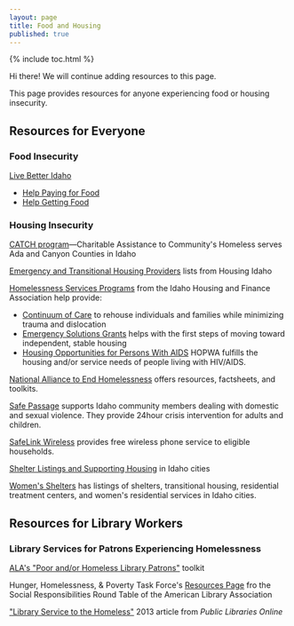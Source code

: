 ```yaml
---  
layout: page  
title: Food and Housing  
published: true  
---  
```


{% include toc.html %}  

<p class="message">
  Hi there! We will continue adding resources to this page.
</p>

This page provides resources for anyone experiencing food or housing insecurity.  

## Resources for Everyone  

### Food Insecurity  

[Live Better Idaho](https://www.livebetteridaho.org)  
- [Help Paying for Food](https://www.livebetteridaho.org/people-interested-were-also-interested/help-paying-food)  
- [Help Getting Food](https://www.livebetteridaho.org/people-interested-were-also-interested/help-getting-food)  

### Housing Insecurity  

[CATCH program](http://www.catchprogram.org/)—Charitable Assistance to Community's Homeless serves Ada and Canyon Counties in Idaho  

[Emergency and Transitional Housing Providers](http://www.housingidaho.com/Shelter.html) lists from Housing Idaho  

[Homelessness Services Programs](https://www.idahohousing.com/homelessness-services-programs/) from the Idaho Housing and Finance Association help provide:  
- [Continuum of Care](https://www.idahohousing.com/homelessness-services-programs/continuum-of-care/) to rehouse individuals and families while minimizing trauma and dislocation  
- [Emergency Solutions Grants](https://www.idahohousing.com/homelessness-services-programs/emergency-solutions-grants/) helps with the first steps of moving toward independent, stable housing  
- [Housing Opportunities for Persons With AIDS](https://www.idahohousing.com/homelessness-services-programs/hopwa/) HOPWA fulfills the housing and/or service needs of people living with HIV/AIDS.  

[National Alliance to End Homelessness](https://endhomelessness.org) offers resources, factsheets, and toolkits.  

[Safe Passage](https://www.safepassageid.org/) supports Idaho community members dealing with domestic and sexual violence. They provide 24hour crisis intervention for adults and children.  

[SafeLink Wireless](https://www.safelinkwireless.com/Enrollment/Safelink/en/NewPublic/about_us.html) provides free wireless phone service to eligible households.  

[Shelter Listings and Supporting Housing](https://www.shelterlistings.org/state/idaho.html) in Idaho cities  

[Women's Shelters](https://www.womenshelters.org/sta/idaho) has listings of shelters, transitional housing, residential treatment centers, and women's residential services in Idaho cities.  

## Resources for Library Workers  

### Library Services for Patrons Experiencing Homelessness  

[ALA's "Poor and/or Homeless Library Patrons"](http://www.ala.org/tools/atoz/poor-andor-homeless-library-patrons) toolkit  

Hunger, Homelessness, & Poverty Task Force's [Resources Page](http://hhptf.com/resources/) fro the Social Responsibilities Round Table of the American Library Association  

["Library Service to the Homeless"](http://publiclibrariesonline.org/2013/04/library-service-to-the-homeless/) 2013 article from _Public Libraries Online_  

